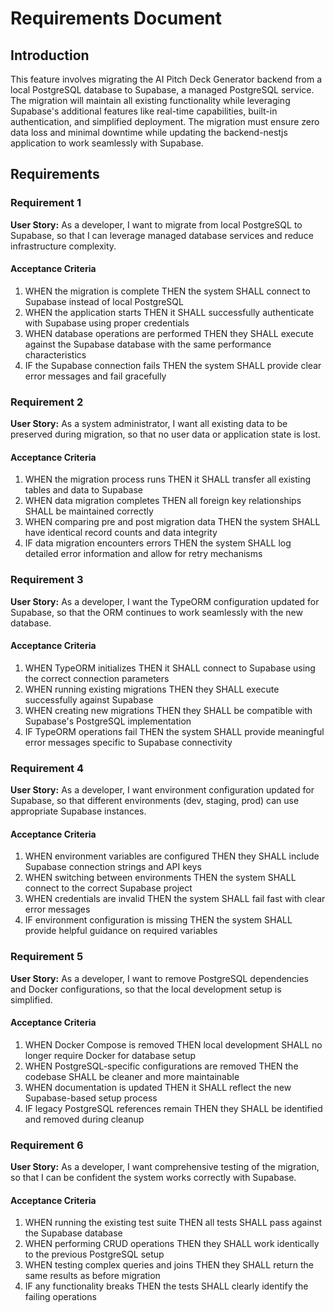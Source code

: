 # Requirements Document

## Introduction

This feature involves migrating the AI Pitch Deck Generator backend from a local PostgreSQL database to Supabase, a managed PostgreSQL service. The migration will maintain all existing functionality while leveraging Supabase's additional features like real-time capabilities, built-in authentication, and simplified deployment. The migration must ensure zero data loss and minimal downtime while updating the backend-nestjs application to work seamlessly with Supabase.

## Requirements

### Requirement 1

**User Story:** As a developer, I want to migrate from local PostgreSQL to Supabase, so that I can leverage managed database services and reduce infrastructure complexity.

#### Acceptance Criteria

1. WHEN the migration is complete THEN the system SHALL connect to Supabase instead of local PostgreSQL
2. WHEN the application starts THEN it SHALL successfully authenticate with Supabase using proper credentials
3. WHEN database operations are performed THEN they SHALL execute against the Supabase database with the same performance characteristics
4. IF the Supabase connection fails THEN the system SHALL provide clear error messages and fail gracefully

### Requirement 2

**User Story:** As a system administrator, I want all existing data to be preserved during migration, so that no user data or application state is lost.

#### Acceptance Criteria

1. WHEN the migration process runs THEN it SHALL transfer all existing tables and data to Supabase
2. WHEN data migration completes THEN all foreign key relationships SHALL be maintained correctly
3. WHEN comparing pre and post migration data THEN the system SHALL have identical record counts and data integrity
4. IF data migration encounters errors THEN the system SHALL log detailed error information and allow for retry mechanisms

### Requirement 3

**User Story:** As a developer, I want the TypeORM configuration updated for Supabase, so that the ORM continues to work seamlessly with the new database.

#### Acceptance Criteria

1. WHEN TypeORM initializes THEN it SHALL connect to Supabase using the correct connection parameters
2. WHEN running existing migrations THEN they SHALL execute successfully against Supabase
3. WHEN creating new migrations THEN they SHALL be compatible with Supabase's PostgreSQL implementation
4. IF TypeORM operations fail THEN the system SHALL provide meaningful error messages specific to Supabase connectivity

### Requirement 4

**User Story:** As a developer, I want environment configuration updated for Supabase, so that different environments (dev, staging, prod) can use appropriate Supabase instances.

#### Acceptance Criteria

1. WHEN environment variables are configured THEN they SHALL include Supabase connection strings and API keys
2. WHEN switching between environments THEN the system SHALL connect to the correct Supabase project
3. WHEN credentials are invalid THEN the system SHALL fail fast with clear error messages
4. IF environment configuration is missing THEN the system SHALL provide helpful guidance on required variables

### Requirement 5

**User Story:** As a developer, I want to remove PostgreSQL dependencies and Docker configurations, so that the local development setup is simplified.

#### Acceptance Criteria

1. WHEN Docker Compose is removed THEN local development SHALL no longer require Docker for database setup
2. WHEN PostgreSQL-specific configurations are removed THEN the codebase SHALL be cleaner and more maintainable
3. WHEN documentation is updated THEN it SHALL reflect the new Supabase-based setup process
4. IF legacy PostgreSQL references remain THEN they SHALL be identified and removed during cleanup

### Requirement 6

**User Story:** As a developer, I want comprehensive testing of the migration, so that I can be confident the system works correctly with Supabase.

#### Acceptance Criteria

1. WHEN running the existing test suite THEN all tests SHALL pass against the Supabase database
2. WHEN performing CRUD operations THEN they SHALL work identically to the previous PostgreSQL setup
3. WHEN testing complex queries and joins THEN they SHALL return the same results as before migration
4. IF any functionality breaks THEN the tests SHALL clearly identify the failing operations